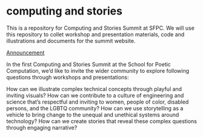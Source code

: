 # computing and stories


This is a repository for Computing and Stories Summit at SFPC. We will use this repository to collet workshop and presentation materials, code and illustrations and documents for the summit website. 

[Announcement](http://blog.sfpc.io/post/160345176196/computing-and-stories-summit)

In the first Computing and Stories Summit at the School for Poetic Computation, we’d like to invite the wider community to explore following questions through workshops and presentations:

How can we illustrate complex technical concepts through playful and inviting visuals? How can we contribute to a culture of engineering and science that’s respectful and inviting to women, people of color, disabled persons, and the LGBTQ community? How can we use storytelling as a vehicle to bring change to the unequal and unethical systems around technology? How can we create stories that reveal these complex questions through engaging narrative?

